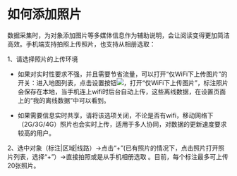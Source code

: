 # 如何添加照片

数据采集时，为对象添加图片等多媒体信息作为辅助说明，会让阅读变得更加简洁高效。手机端支持拍照上传照片，也支持从相册选取：

1、请选择照片的上传环境
- 如果对实时性要求不强，并且需要节省流量，可以打开“仅WiFi下上传图片”的开关：进入地图列表，点击设置按钮![](https://pic.dituwuyou.com/map%2Fpicture%2Fmobile%2Fmsettings.png)，打开“仅WiFi下上传图片”，标注照片会保存在本地，当手机连上wifi时后台自动上传，这些离线数据，在设置页面上的“我的离线数据”中可以看到。

- 如果需要信息实时共享，请将该选项关闭，不论是否有wifi，移动网络下（2G/3G/4G）照片也会实时上传，适用于多人协同，对数据的更新速度要求较高的用户。


2、选中对象（标注|区域|线路）->点击“+”(已有照片的情况下，点击照片打开照片列表，选择“+”）->直接拍照或是从手机相册选取 。目前，每个标注最多可上传20张照片。

